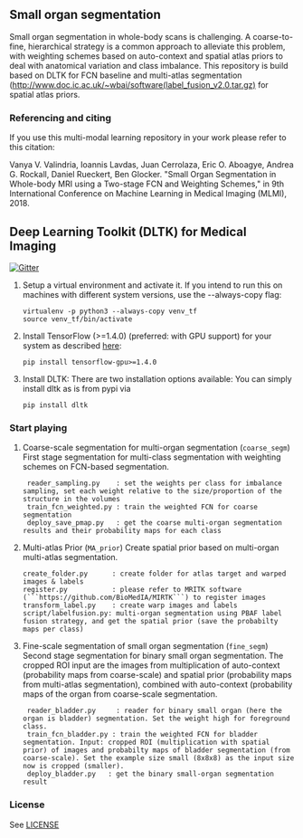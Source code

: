 ## Small organ segmentation
Small organ segmentation in whole-body scans is challenging. A coarse-to-fine, hierarchical strategy is a common approach to alleviate this problem, with weighting schemes based on auto-context and spatial atlas priors to deal with anatomical variation and class imbalance. This repository is build based on DLTK for FCN baseline and multi-atlas segmentation (http://www.doc.ic.ac.uk/~wbai/software(label_fusion_v2.0.tar.gz) for spatial atlas priors.


### Referencing and citing 
If you use this multi-modal learning repository in your work please refer to this citation:

Vanya V. Valindria, Ioannis Lavdas, Juan Cerrolaza, Eric O. Aboagye, Andrea G. Rockall, Daniel Rueckert, Ben Glocker. "Small Organ Segmentation in Whole-body MRI using a Two-stage FCN and Weighting Schemes," in 9th International Conference on Machine Learning in Medical Imaging (MLMI), 2018.


## Deep Learning Toolkit (DLTK) for Medical Imaging
[![Gitter](https://badges.gitter.im/DLTK/DLTK.svg)](https://gitter.im/DLTK/DLTK?utm_source=badge&utm_medium=badge&utm_campaign=pr-badge)

1. Setup a virtual environment and activate it. If you intend to run this on 
machines with different system versions, use the --always-copy flag:

   ```shell
   virtualenv -p python3 --always-copy venv_tf
   source venv_tf/bin/activate
   ```
   
2. Install TensorFlow (>=1.4.0) (preferred: with GPU support) for your system
 as described [here](https://www.tensorflow.org/install/):
   
   ```shell
   pip install tensorflow-gpu>=1.4.0
   ```
   
3. Install DLTK:
   There are two installation options available: You can simply install dltk as is from pypi via
   
   ```shell
   pip install dltk
   ```

### Start playing
1. Coarse-scale segmentation for multi-organ segmentation (```coarse_segm```)
   First stage segmentation for multi-class segmentation with weighting schemes on FCN-based segmentation.
   ```shell
    reader_sampling.py    : set the weights per class for imbalance sampling, set each weight relative to the size/proportion of the structure in the volumes
    train_fcn_weighted.py : train the weighted FCN for coarse segmentation
    deploy_save_pmap.py   : get the coarse multi-organ segmentation results and their probability maps for each class
    ```
   
2. Multi-atlas Prior (```MA_prior```)
   Create spatial prior based on multi-organ multi-atlas segmentation.
      ```shell
    create_folder.py      : create folder for atlas target and warped images & labels
    register.py           : please refer to MRITK software (```https://github.com/BioMedIA/MIRTK```) to register images
    transform_label.py    : create warp images and labels
    script/labelfusion.py: multi-organ segmentation using PBAF label fusion strategy, and get the spatial prior (save the probabilty maps per class)
    ```

3. Fine-scale segmentation of small organ segmentation (```fine_segm```)
   Second stage segmentation for binary small organ segmentation. The cropped ROI input are the images from multiplication of auto-context (probability maps from coarse-scale) and spatial prior (probability maps from multi-atlas segmentation), combined with auto-context (probability maps of the organ from coarse-scale segmentation.

   ```shell
    reader_bladder.py     : reader for binary small organ (here the organ is bladder) segmentation. Set the weight high for foreground class.
    train_fcn_bladder.py : train the weighted FCN for bladder segmentation. Input: cropped ROI (multiplication with spatial prior) of images and probabilty maps of bladder segmentation (from coarse-scale). Set the example size small (8x8x8) as the input size now is cropped (smaller).
    deploy_bladder.py   : get the binary small-organ segmentation result
    ```

### License
See [LICENSE](https://github.com/DLTK/DLTK/blob/master/LICENSE)

